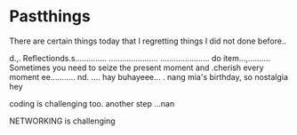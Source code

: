 # Pastthings

There are certain things today that I regretting things I did not done before..

d.,.
Reflectionds.s..............
......................
......................
do item...,..........
Sometimes you need to seize the present moment and .cherish every moment ee...........
nd.
....
hay buhayeee...
.
nang mia's birthday, so nostalgia
hey

coding is challenging too.
another step ...nan

NETWORKING is challenging 
